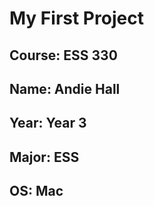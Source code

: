 # My First Project
## **Course**: ESS 330
## **Name**: Andie Hall
## **Year**: Year 3
## **Major**: ESS
## **OS**: Mac
